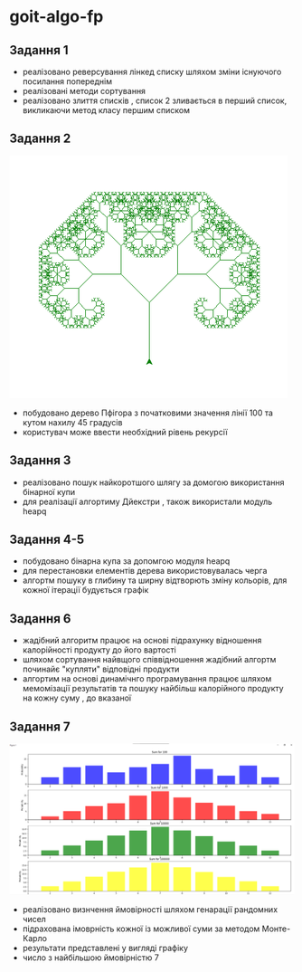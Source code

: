# goit-algo-fp

## Задання 1

- реалізовано реверсування лінкед списку шляхом зміни існуючого посилання попереднім
- реалізовані методи сортування 
- реалізовано злиття списків , список 2 зливається в перший список, викликаючи метод класу першим списком

## Задання 2
![pifagor_tree](img/image2.png)

- побудовано дерево Пфігора з початковими значення лінії 100 та кутом нахилу 45 градусів
- користувач може ввести необхідний рівень рекурсії

## Задання 3

- реалізовано пошук найкоротшого шлягу за домогою використання бінарної купи
- для реалізації алгортиму Дйекстри , також використали модуль heapq


## Задання 4-5

- побудовано бінарна купа за допомгою модуля heapq
- для перестановки елементів дерева використовувалась черга
- алгортм пошуку в глибину та ширну відтворють зміну кольорів, для кожної ітерації будується графік

## Задання 6

- жадібний алгоритм працює на основі підрахунку відношення калорійності продукту до його вартості
- шляхом сортування найвщого співвідношення жадібний алгортм починайє "купляти" відповідні продукти
- алгортим на основі динамічнго програмування працює шляхом мемомізації результатів та пошуку найбільш калорійного продукту на кожну суму , до вказаної

## Задання 7

![monte](img/image7.png)

- реалізовано визнчення ймовірності шляхом генарації рандомних чисел
- підрахована імоврність кожної із можливої суми за методом Монте-Карло
- результати представлені у вигляді графіку
- число з найбільшою ймовірністю 7
